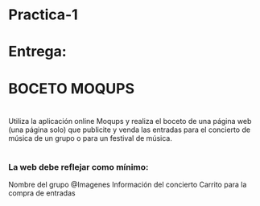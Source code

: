 # Practica-1
# Entrega: 
# BOCETO MOQUPS
#
Utiliza la aplicación online Moqups y realiza el boceto de una página web (una página solo) que publicite y venda las entradas para el concierto de música de un grupo o para un festival de música.
#
### La web debe reflejar como  mínimo:

  Nombre del grupo
@Imagenes
  Información del concierto
  Carrito para la compra de entradas
